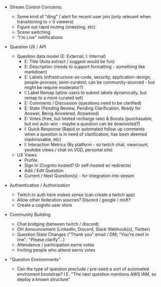 * Stream Control Concerns:
  * Some kind of "ding" / alert for recent user join (only relevant when transitioning to > 0 viewers)
  * Figure out rapid muting (sneezing, etc)
  * Scene switching
  * "I'm Live" notifications

* Question UX / API
  * Question data model (E: External; I: Internal)
    * E: Title (Auto extract / suggest would be fun)
    * E: Description (needs to support formatting - something like markdown)
    * E: Labels (infrastructure-as-code, security, application-design, people-process; semi-curated; can be community-sourced - but might be require moderator?)
    * I: Label Remap (allow users to submit labels dynamically, but remap to a more curated set)
    * E: Comments / Discussion (questions need to be clarified)
    * E: State (Pending Review, Pending Clarification, Ready for Answer, Being Answered, Answered)
    * E: Votes (free, but limited recharge rate) & Boosts (purchasable, but not auto-win - maybe a question can be downvoted?)
    * I: Quick Response (Rapid or automated follow up comments when a question is in need of clarification, has been deemed inadmissable, etc)
    * I: Interaction Metrics (By platform - so twitch chat, viewcount, youtube views / chat on VOD, personal site)
  * UX Views
    * Profile
    * Sign In (Cognito hosted? Or self-hosted w/ redirects)
    * Add / Edit Question
    * Current / Next Question(s) - for integration into stream

* Authentication / Authorization
  * Twitch.tv auth here makes sense (can create a twitch app)
  * Allow other federation sources? Discord / google / msft?
  * Create a cognito user store

* Community Building
  * Chat bridging (between twitch / discord)
  * OH Announcement (LinkedIn, Discord, Slack Webhook(s), Twitter)
  * Question State Changes ("Thank you" email / DM; "You're next in line"; "Please clarify"...)
  * Attendance / participation earns votes
  * Inviting people who attend earns votes

* "Question Environments"
  * Can the type of question preclude / pre-seed a sort of automated enviroment bootstrap? I.E. "The next question mentions AWS IAM, so deploy a known structure"